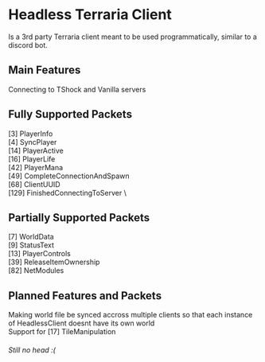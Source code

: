 # Headless Terraria Client

Is a 3rd party Terraria client meant to be used programmatically, similar to a discord bot.

## Main Features
Connecting to TShock and Vanilla servers

## Fully Supported Packets
[3] PlayerInfo \
[4] SyncPlayer \
[14] PlayerActive \
[16] PlayerLife \
[42] PlayerMana \
[49] CompleteConnectionAndSpawn \
[68] ClientUUID \
[129] FinishedConnectingToServer \

## Partially Supported Packets
[7] WorldData \
[9] StatusText \
[13] PlayerControls \
[39] ReleaseItemOwnership \
[82] NetModules 

## Planned Features and Packets
Making world file be synced accross multiple clients so that each instance of HeadlessClient doesnt have its own world \
Support for [17] TileManipulation

###### Still no head :(